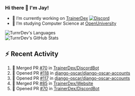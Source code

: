 ### Hi there 👋 I'm Jay!

- 🔭 I’m currently working on [TrainerDex](https://www.github.com/TrainerDex) [![Discord](https://discordapp.com/api/v6/guilds/364313717720219651/widget.png?style=shield)](http://discord.trainerdex.co.uk/)
- 🤔 I’m studying Computer Science at [OpenUniversity](http://www.open.ac.uk/courses/computing-it/degrees/bsc-computing-it-software-q62-soft)

![TurnrDev's Languages](https://github-readme-stats.vercel.app/api/top-langs/?username=TurnrDev&layout=compact&hide_border=true&title_color=1fa6aa&text_color=233247)
<br>
![TurnrDev's GitHub Stats](https://github-readme-stats.vercel.app/api?username=TurnrDev&show_icons=true&hide_border=true&count_private=true&include_all_commits=true&icon_color=1fa6aa&title_color=1fa6aa&text_color=233247)
<br>

## :zap: Recent Activity

<!--START_SECTION:activity-->
1. 🎉 Merged PR [#70](https://github.com/TrainerDex/DiscordBot/pull/70) in [TrainerDex/DiscordBot](https://github.com/TrainerDex/DiscordBot)
2. 💪 Opened PR [#118](https://github.com/django-oscar/django-oscar-accounts/pull/118) in [django-oscar/django-oscar-accounts](https://github.com/django-oscar/django-oscar-accounts)
3. 💪 Opened PR [#117](https://github.com/django-oscar/django-oscar-accounts/pull/117) in [django-oscar/django-oscar-accounts](https://github.com/django-oscar/django-oscar-accounts)
4. 🎉 Merged PR [#85](https://github.com/TrainerDex/Website/pull/85) in [TrainerDex/Website](https://github.com/TrainerDex/Website)
5. 💪 Opened PR [#70](https://github.com/TrainerDex/DiscordBot/pull/70) in [TrainerDex/DiscordBot](https://github.com/TrainerDex/DiscordBot)
<!--END_SECTION:activity-->
